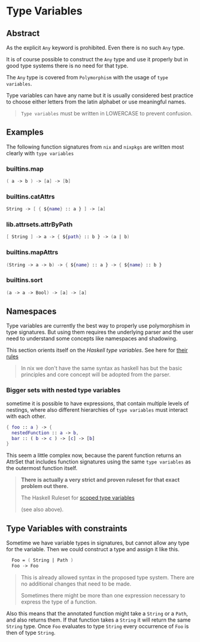 # Type Variables

## Abstract

As the explicit `Any` keyword is prohibited. Even there is no such `Any` type.

It is of course possible to construct the `Any` type and use it properly but in good type systems there is no need for that type.

The `Any` type is covered from `Polymorphism` with the usage of `type variables`.

Type variables can have any name but it is usually considered best practice to choose either letters from the latin alphabet or use meaningful names.

> `Type variables` must be written in LOWERCASE to prevent confusion.

## Examples

The following function signatures from `nix` and `nixpkgs` are written most clearly with `type variables`

### builtins.map

```nix
( a -> b ) -> [a] -> [b]
```

### builtins.catAttrs

```nix
String -> [ { ${name} :: a } ] -> [a]
```

### lib.attrsets.attrByPath

```nix
[ String ] -> a -> { ${path} :: b } -> (a | b)
```

### builtins.mapAttrs

```nix
(String -> a -> b) -> { ${name} :: a } -> { ${name} :: b }
```

### builtins.sort

```nix
(a -> a -> Bool) -> [a] -> [a]
```

## Namespaces

Type variables are currently the best way to properly use polymorphism in type signatures.
But using them requires the underlying parser and the user need to understand some concepts like namespaces and shadowing.

This section orients itself on the *Haskell type variables*. See here for [their rules](https://downloads.haskell.org/ghc/latest/docs/users_guide/exts/scoped_type_variables.html)

> In nix we don't have the same syntax as haskell has but the basic principles and core concept will be adopted from the parser.

### Bigger sets with nested type variables

sometime it is possible to have expressions, that contain multiple levels of nestings, where also different hierarchies of `type variables` must interact with each other.

```nix
{ foo :: a } -> {
  nestedFunction :: a -> b,
  bar :: ( b -> c ) -> [c] -> [b]
}
```

This seem a little complex now, because the parent function returns an AttrSet that includes function signatures using the same `type variables` as the outermost function itself.

> **There is actually a very strict and proven ruleset for that exact problem out there.**
>
> The Haskell Ruleset for [scoped type variables](https://downloads.haskell.org/ghc/latest/docs/users_guide/exts/scoped_type_variables.html)
>
> (see also above).

## Type Variables with constraints

Sometime we have variable types in signatures, but cannot allow any type for the variable.
Then we could construct a type and assign it like this.

```nix
  Foo = ( String | Path )
  Foo -> Foo 
```

> This is already allowed syntax in the proposed type system. There are no additional changes that need to be made.
>
> Sometimes there might be more than one expression necessary to express the type of a function.

Also this means that the annotated function might take a `String` or a `Path`, and also returns them.
If that function takes a `String` it will return the same `String` type. Once `Foo` evaluates to type `String` every occurrence of `Foo` is then of type `String`.
